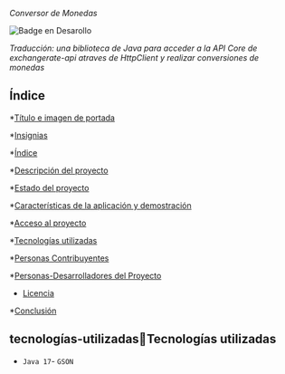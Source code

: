 <em> Conversor de Monedas </em>

 ![Badge en Desarollo](https://img.shields.io/badge/STATUS-EN%20DESAROLLO-green)

 *Traducción: una biblioteca de Java para acceder a la API Core de exchangerate-api atraves de HttpClient y realizar conversiones de monedas*

 ## Índice

*[Título e imagen de portada](#Título-e-imagen-de-portada)

*[Insignias](#insignias)

*[Índice](#índice)

*[Descripción del proyecto](#descripción-del-proyecto)

*[Estado del proyecto](#Estado-del-proyecto)

*[Características de la aplicación y demostración](#Características-de-la-aplicación-y-demostración)

*[Acceso al proyecto](#acceso-proyecto)

*[Tecnologías utilizadas](#tecnologías-utilizadas)

*[Personas Contribuyentes](#personas-contribuyentes)

*[Personas-Desarrolladores del Proyecto](#personas-desarrolladores)

* [Licencia](#licencia)

*[Conclusión](#conclusión)

## tecnologías-utilizadas:hammer:Tecnologías utilizadas

- `Java 17`- `GSON`
